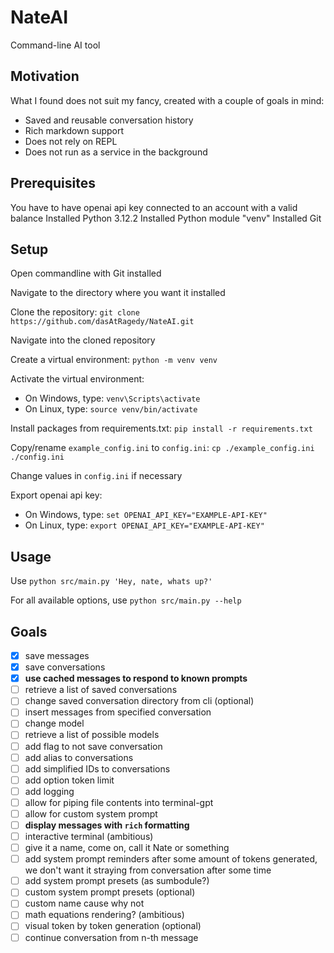 # NateAI

Command-line AI tool

## Motivation

What I found does not suit my fancy, created with a couple of goals in mind:
- Saved and reusable conversation history
- Rich markdown support
- Does not rely on REPL
- Does not run as a service in the background

## Prerequisites

You have to have openai api key connected to an account with a valid balance
Installed Python 3.12.2
Installed Python module "venv"
Installed Git

## Setup

Open commandline with Git installed

Navigate to the directory where you want it installed

Clone the repository: `git clone https://github.com/dasAtRagedy/NateAI.git`

Navigate into the cloned repository

Create a virtual environment: `python -m venv venv`

Activate the virtual environment:
- On Windows, type: `venv\Scripts\activate`
- On Linux, type: `source venv/bin/activate`

Install packages from requirements.txt: `pip install -r requirements.txt`

Copy/rename `example_config.ini` to `config.ini`: `cp ./example_config.ini ./config.ini`

Change values in `config.ini` if necessary

Export openai api key:
- On Windows, type: `set OPENAI_API_KEY="EXAMPLE-API-KEY"`
- On Linux, type: `export OPENAI_API_KEY="EXAMPLE-API-KEY"`

## Usage

Use `python src/main.py 'Hey, nate, whats up?'`

For all available options, use `python src/main.py --help`

## Goals

- [x] save messages
- [x] save conversations
- [x] **use cached messages to respond to known prompts**
- [ ] retrieve a list of saved conversations
- [ ] change saved conversation directory from cli (optional)
- [ ] insert messages from specified conversation
- [ ] change model
- [ ] retrieve a list of possible models
- [ ] add flag to not save conversation
- [ ] add alias to conversations
- [ ] add simplified IDs to conversations
- [ ] add option token limit
- [ ] add logging
- [ ] allow for piping file contents into terminal-gpt
- [ ] allow for custom system prompt
- [ ] **display messages with `rich` formatting**
- [ ] interactive terminal (ambitious)
- [ ] give it a name, come on, call it Nate or something
- [ ] add system prompt reminders after some amount of tokens generated, we don't want it straying from conversation after some time
- [ ] add system prompt presets (as sumbodule?)
- [ ] custom system prompt presets (optional) <!-- https://github.com/mustvlad/ChatGPT-System-Prompts -->
- [ ] custom name cause why not
- [ ] math equations rendering? (ambitious)
- [ ] visual token by token generation (optional)
- [ ] continue conversation from n-th message